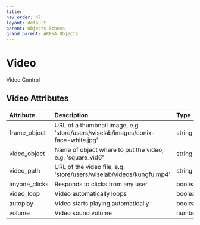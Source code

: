 ```yaml
---
title: 
nav_order: 47
layout: default
parent: Objects Schema
grand_parent: ARENA Objects
---
```



Video
=====


Video Control

Video Attributes
-----------------

|Attribute|Description|Type|Default|Required|
| :--- | :--- | :--- | :--- | :--- |
|frame_object|URL of a thumbnail image, e.g. 'store/users/wiselab/images/conix-face-white.jpg'|string||Yes|
|video_object|Name of object where to put the video, e.g. 'square_vid6'|string||Yes|
|video_path|URL of the video file, e.g. 'store/users/wiselab/videos/kungfu.mp4'|string||Yes|
|anyone_clicks|Responds to clicks from any user|boolean|```True```|No|
|video_loop|Video automatically loops|boolean|```True```|No|
|autoplay|Video starts playing automatically|boolean|```False```|No|
|volume|Video sound volume|number|```1```|No|
